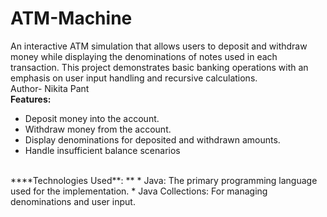 # ATM-Machine
An interactive ATM simulation that allows users to deposit and withdraw money while displaying the denominations of notes used in each transaction. This project demonstrates basic banking operations with an emphasis on user input handling and recursive calculations.
<br>
Author- Nikita Pant
<br>
**Features:**
* Deposit money into the account.
* Withdraw money from the account.
* Display denominations for deposited and withdrawn amounts.
* Handle insufficient balance scenarios
<br>
****Technologies Used**: **
* Java: The primary programming language used for the implementation.
* Java Collections: For managing denominations and user input.
